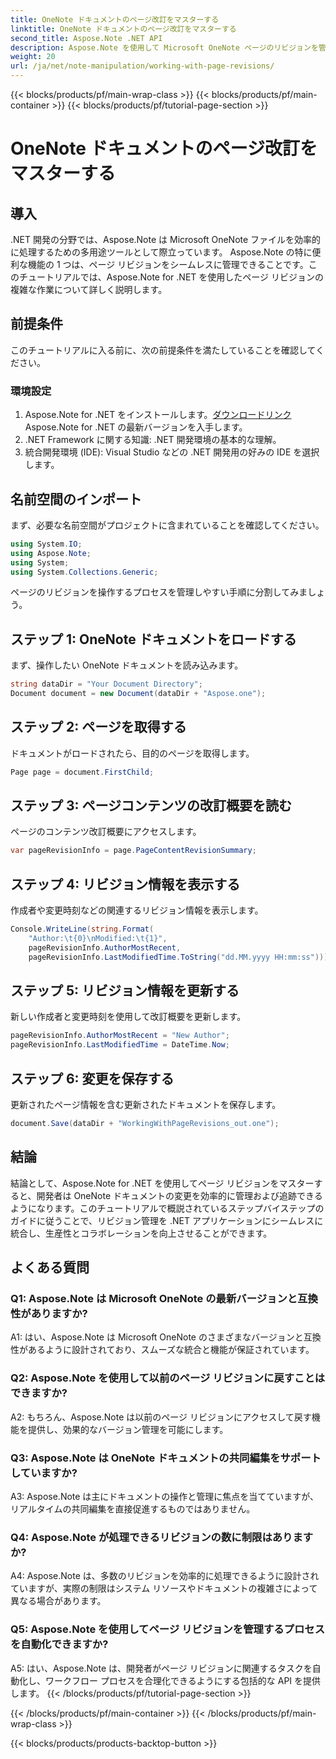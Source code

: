 ```yaml
---
title: OneNote ドキュメントのページ改訂をマスターする
linktitle: OneNote ドキュメントのページ改訂をマスターする
second_title: Aspose.Note .NET API
description: Aspose.Note を使用して Microsoft OneNote ページのリビジョンを管理する方法を学びます。 .NET アプリケーションでのシームレスな統合とバージョン管理のためのステップバイステップのガイド。
weight: 20
url: /ja/net/note-manipulation/working-with-page-revisions/
---
```


{{< blocks/products/pf/main-wrap-class >}}
{{< blocks/products/pf/main-container >}}
{{< blocks/products/pf/tutorial-page-section >}}

# OneNote ドキュメントのページ改訂をマスターする

## 導入

.NET 開発の分野では、Aspose.Note は Microsoft OneNote ファイルを効率的に処理するための多用途ツールとして際立っています。 Aspose.Note の特に便利な機能の 1 つは、ページ リビジョンをシームレスに管理できることです。このチュートリアルでは、Aspose.Note for .NET を使用したページ リビジョンの複雑な作業について詳しく説明します。

## 前提条件

このチュートリアルに入る前に、次の前提条件を満たしていることを確認してください。

### 環境設定

1. Aspose.Note for .NET をインストールします。[ダウンロードリンク](https://releases.aspose.com/note/net/) Aspose.Note for .NET の最新バージョンを入手します。
2. .NET Framework に関する知識: .NET 開発環境の基本的な理解。
3. 統合開発環境 (IDE): Visual Studio などの .NET 開発用の好みの IDE を選択します。

## 名前空間のインポート

まず、必要な名前空間がプロジェクトに含まれていることを確認してください。

```csharp
using System.IO;
using Aspose.Note;
using System;
using System.Collections.Generic;
```

ページのリビジョンを操作するプロセスを管理しやすい手順に分割してみましょう。

## ステップ 1: OneNote ドキュメントをロードする

まず、操作したい OneNote ドキュメントを読み込みます。

```csharp
string dataDir = "Your Document Directory";
Document document = new Document(dataDir + "Aspose.one");
```

## ステップ 2: ページを取得する

ドキュメントがロードされたら、目的のページを取得します。

```csharp
Page page = document.FirstChild;
```

## ステップ 3: ページコンテンツの改訂概要を読む

ページのコンテンツ改訂概要にアクセスします。

```csharp
var pageRevisionInfo = page.PageContentRevisionSummary;
```

## ステップ 4: リビジョン情報を表示する

作成者や変更時刻などの関連するリビジョン情報を表示します。

```csharp
Console.WriteLine(string.Format(
    "Author:\t{0}\nModified:\t{1}",
    pageRevisionInfo.AuthorMostRecent,
    pageRevisionInfo.LastModifiedTime.ToString("dd.MM.yyyy HH:mm:ss")));
```

## ステップ 5: リビジョン情報を更新する

新しい作成者と変更時刻を使用して改訂概要を更新します。

```csharp
pageRevisionInfo.AuthorMostRecent = "New Author";
pageRevisionInfo.LastModifiedTime = DateTime.Now;
```

## ステップ 6: 変更を保存する

更新されたページ情報を含む更新されたドキュメントを保存します。

```csharp
document.Save(dataDir + "WorkingWithPageRevisions_out.one");
```

## 結論

結論として、Aspose.Note for .NET を使用してページ リビジョンをマスターすると、開発者は OneNote ドキュメントの変更を効率的に管理および追跡できるようになります。このチュートリアルで概説されているステップバイステップのガイドに従うことで、リビジョン管理を .NET アプリケーションにシームレスに統合し、生産性とコラボレーションを向上させることができます。

## よくある質問

### Q1: Aspose.Note は Microsoft OneNote の最新バージョンと互換性がありますか?

A1: はい、Aspose.Note は Microsoft OneNote のさまざまなバージョンと互換性があるように設計されており、スムーズな統合と機能が保証されています。

### Q2: Aspose.Note を使用して以前のページ リビジョンに戻すことはできますか?

A2: もちろん、Aspose.Note は以前のページ リビジョンにアクセスして戻す機能を提供し、効果的なバージョン管理を可能にします。

### Q3: Aspose.Note は OneNote ドキュメントの共同編集をサポートしていますか?

A3: Aspose.Note は主にドキュメントの操作と管理に焦点を当てていますが、リアルタイムの共同編集を直接促進するものではありません。

### Q4: Aspose.Note が処理できるリビジョンの数に制限はありますか?

A4: Aspose.Note は、多数のリビジョンを効率的に処理できるように設計されていますが、実際の制限はシステム リソースやドキュメントの複雑さによって異なる場合があります。

### Q5: Aspose.Note を使用してページ リビジョンを管理するプロセスを自動化できますか?

A5: はい、Aspose.Note は、開発者がページ リビジョンに関連するタスクを自動化し、ワークフロー プロセスを合理化できるようにする包括的な API を提供します。
{{< /blocks/products/pf/tutorial-page-section >}}

{{< /blocks/products/pf/main-container >}}
{{< /blocks/products/pf/main-wrap-class >}}

{{< blocks/products/products-backtop-button >}}
